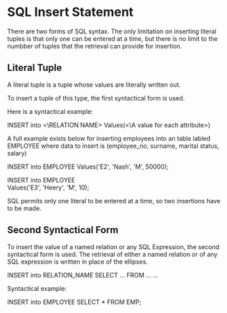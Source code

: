 # SQL Insert Statement 

There are two forms of SQL syntax. The only limitation on inserting literal tuples is that only one can be entered at a time, but there is no limit to the numbber of tuples that the retrieval can provide for insertion. 

## Literal Tuple 

A literal tuple is a tuple whose values are literally written out. 

To insert a tuple of this type, the first syntactical form is used. 

Here is a syntactical example: 

INSERT into <\RELATION NAME>
  Values(<\A value for each attribute>)

A full example exists below for inserting employees into an table labled EMPLOYEE where data to insert is (employee_no, surname, marital status, salary)

INSERT into EMPLOYEE 
  Values('E2', 'Nash', 'M', 50000);

INSERT into EMPLOYEE  
  Values('E3', 'Heery', 'M', 10);

SQL permits only one literal to be entered at a time, so two insertions have to be made.

## Second Syntactical Form

To insert the value of a named relation or any SQL Expression, the second syntactical form is used.
The retrieval of either a named relation or of any SQL expression is written in place of the ellipses. 

INSERT into RELATION_NAME 
  SELECT ...
  FROM ...
  ...

Syntactical example: 

INSERT into EMPLOYEE
  SELECT * FROM EMP;